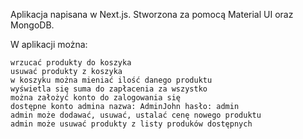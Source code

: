 

Aplikacja napisana w Next.js. Stworzona za pomocą Material UI oraz MongoDB.

W aplikacji można:

    wrzucać produkty do koszyka
    usuwać produkty z koszyka
    w koszyku można mieniać ilość danego produktu
    wyświetla się suma do zapłacenia za wszystko
    można założyć konto do zalogowania się
    dostępne konto admina nazwa: AdminJohn hasło: admin
    admin może dodawać, usuwać, ustalać cenę nowego produktu
    admin może usuwać produkty z listy produków dostępnych
